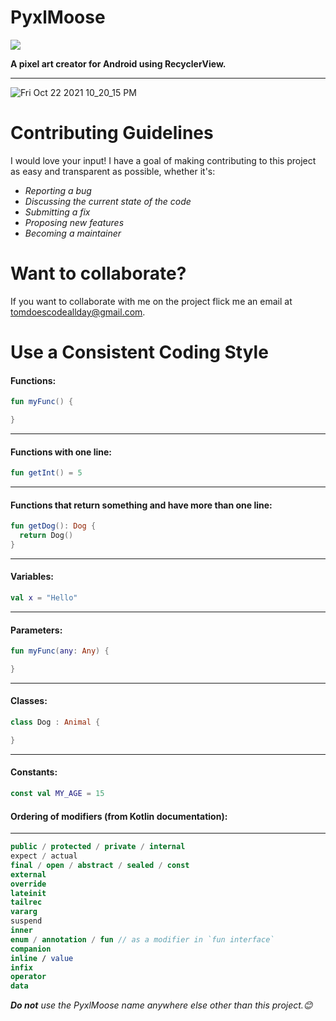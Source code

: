 # PyxlMoose
<img src="https://i.imgur.com/Aq8kgtZ.png"/>

**A pixel art creator for Android using RecyclerView.**

----
![Fri Oct 22 2021 10_20_15 PM](https://user-images.githubusercontent.com/50536495/138430387-76f56fbe-14de-4624-b330-cb9eab59eac7.gif)


# Contributing Guidelines
I would love your input! I have a goal of making contributing to this project as easy and transparent as possible, whether it's:

- _Reporting a bug_
- _Discussing the current state of the code_
- _Submitting a fix_
- _Proposing new features_
- _Becoming a maintainer_

# Want to collaborate?
If you want to collaborate with me on the project flick me an email at tomdoescodeallday@gmail.com.

# Use a Consistent Coding Style

#### Functions:
``` Kotlin
fun myFunc() {

}
```
---
#### Functions with one line:
``` Kotlin
fun getInt() = 5 
```
---
#### Functions that return something and have more than one line:
``` Kotlin
fun getDog(): Dog {
  return Dog()
}
```
---
#### Variables:
```Kotlin
val x = "Hello"
```
---

#### Parameters:
```Kotlin
fun myFunc(any: Any) {

}
```
---
#### Classes:
```Kotlin
class Dog : Animal {

}
```
---
#### Constants:
```Kotlin
const val MY_AGE = 15
```
#### Ordering of modifiers (from Kotlin documentation):
---
``` Kotlin
public / protected / private / internal
expect / actual
final / open / abstract / sealed / const
external
override
lateinit
tailrec
vararg
suspend
inner
enum / annotation / fun // as a modifier in `fun interface`
companion
inline / value
infix
operator
data
```

_**Do not** use the PyxlMoose name anywhere else other than this project.😊_
